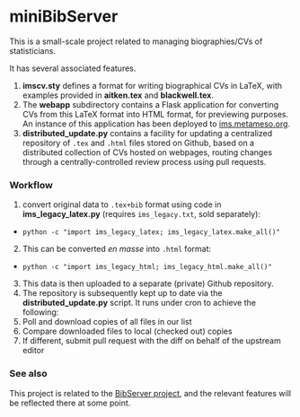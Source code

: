 miniBibServer
=============

This is a small-scale project related to managing biographies/CVs of statisticians.

It has several associated features.

1. **imscv.sty** defines a format for writing biographical CVs in LaTeX, with examples provided in **aitken.tex** and **blackwell.tex**.
1. The **webapp** subdirectory contains a Flask application for converting CVs from this LaTeX format into HTML format, for previewing purposes.  An instance of this application has been deployed to [ims.metameso.org](http://ims.metameso.org).
1. **distributed_update.py** contains a facility for updating a centralized repository of `.tex` and `.html` files stored on Github, based on a distributed collection of CVs hosted on webpages, routing changes through a centrally-controlled review process using pull requests.

### Workflow

1. convert original data to `.tex+bib` format using code in **ims_legacy_latex.py** (requires `ims_legacy.txt`, sold separately):
  - `python -c "import ims_legacy_latex; ims_legacy_latex.make_all()"`
2. This can be converted _en masse_ into `.html` format:
  - `python -c "import ims_legacy_html; ims_legacy_html.make_all()"`
3. This data is then uploaded to a separate (private) Github repository.
4. The repository is subsequently kept up to date via the **distributed_update.py** script.  It runs under cron to achieve the following:
  1. Poll and download copies of all files in our list
  2. Compare downloaded files to local (checked out) copies
  3. If different, submit pull request with the diff on behalf of the upstream editor

### See also

This project is related to the [BibServer project](https://github.com/holtzermann17/bibserver), and the relevant
features will be reflected there at some point.
